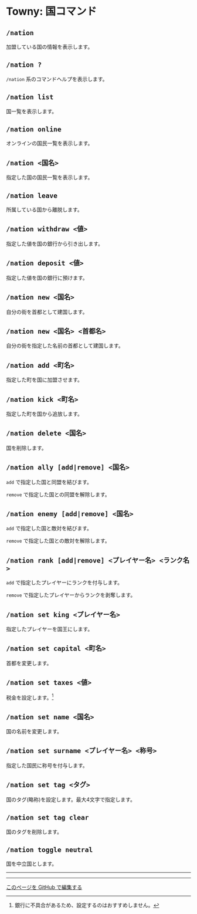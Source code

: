 # Towny: 国コマンド

## `/nation`

加盟している国の情報を表示します。

## `/nation ?`

`/nation` 系のコマンドヘルプを表示します。

## `/nation list`

国一覧を表示します。

## `/nation online`

オンラインの国民一覧を表示します。

## `/nation <国名>`

指定した国の国民一覧を表示します。

## `/nation leave`

所属している国から離脱します。

## `/nation withdraw <値>`

指定した値を国の銀行から引き出します。

## `/nation deposit <値>`

指定した値を国の銀行に預けます。

## `/nation new <国名>`

自分の街を首都として建国します。

## `/nation new <国名> <首都名>`

自分の街を指定した名前の首都として建国します。

## `/nation add <町名>`

指定した町を国に加盟させます。

## `/nation kick <町名>`

指定した町を国から追放します。

## `/nation delete <国名>`

国を削除します。

## `/nation ally [add|remove] <国名>`

`add` で指定した国と同盟を結びます。

`remove` で指定した国との同盟を解除します。

## `/nation enemy [add|remove] <国名>`

`add` で指定した国と敵対を結びます。

`remove` で指定した国との敵対を解除します。

## `/nation rank [add|remove] <プレイヤー名> <ランク名>`

`add` で指定したプレイヤーにランクを付与します。

`remove` で指定したプレイヤーからランクを剥奪します。

## `/nation set king <プレイヤー名>`

指定したプレイヤーを国王にします。

## `/nation set capital <町名>`

首都を変更します。

## `/nation set taxes <値>`

税金を設定します。[^1]

## `/nation set name <国名>`

国の名前を変更します。

## `/nation set surname <プレイヤー名> <称号>`

指定した国民に称号を付与します。

## `/nation set tag <タグ>`

国のタグ(略称)を設定します。最大4文字で指定します。

## `/nation set tag clear`

国のタグを削除します。

## `/nation toggle neutral`

国を中立国とします。

----

[^1]: 銀行に不具合があるため、設定するのはおすすめしません。

----

[このページを GitHub で編集する](https://github.com/GiganticMinecraft/CommandReference/edit/main/src/towny/nation.md)
